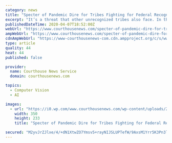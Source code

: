 ```yaml
---
category: news
title: "Specter of Pandemic Dire for Tribes Fighting for Federal Recognition"
excerpt: "It’s a threat that other unrecognized tribes also face. In the far northern reaches of Michigan ... In addition to a lack of medical care, no federal recognition for the Chinook means no federally subsidized housing, no legal right to fish for their namesake salmon, and no cultural center to preserve their history. “Chinook doesn’t ..."
publishedDateTime: 2020-04-07T18:52:00Z
webUrl: "https://www.courthousenews.com/specter-of-pandemic-dire-for-tribes-fighting-for-federal-recognition/"
ampWebUrl: "https://www.courthousenews.com/specter-of-pandemic-dire-for-tribes-fighting-for-federal-recognition/amp/"
cdnAmpWebUrl: "https://www-courthousenews-com.cdn.ampproject.org/c/s/www.courthousenews.com/specter-of-pandemic-dire-for-tribes-fighting-for-federal-recognition/amp/"
type: article
quality: 44
heat: 44
published: false

provider:
  name: Courthouse News Service
  domain: courthousenews.com

topics:
  - Computer Vision
  - AI

images:
  - url: "https://i0.wp.com/www.courthousenews.com/wp-content/uploads/2020/01/ChinookTony.jpg?resize=350%2C233"
    width: 350
    height: 233
    title: "Specter of Pandemic Dire for Tribes Fighting for Federal Recognition"

secured: "M2yvJrZJlxe/4/+dN1XtwZO7Ymsv5+rayNIJSLUPTefW/9AxsM1Yrr5K3Pn3lRG81uYYM07DzadeFPT4eemG7gesD1E2vTw5+3AlUoVDIFNpKqJG3lCpTv2+qhn03QKIzFLfmOgn0lnIv4ywGw+ahA6bPyROjk4QOQ4+YJCrzga//7iEwOTJmK5QsJhoglunow5UmGT3+JmrIWsH3lR/E4Zd/ArHv7KJwwzWRrm/UUTnDB1xcS0k/tsS35zuvMwqENSD3hSSwX4It2WFiisgr6qa206r1pL2/5F4goz+57pHMesI6LVn2dTZfY4XAY50;LM2qZVcBFI9MPTQp8zg4Fw=="
---
```


